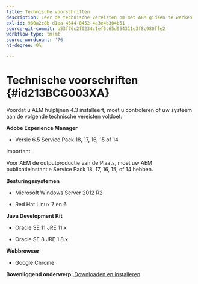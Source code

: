 ```yaml
---
title: Technische voorschriften
description: Leer de technische vereisten om met AEM gidsen te werken
exl-id: 980a2c8b-d1ea-4644-8452-4a3e4b304b51
source-git-commit: b53f76c2f0234c1ef6c65d954311e3f8c980ffe2
workflow-type: tm+mt
source-wordcount: '76'
ht-degree: 0%

---
```


# Technische voorschriften {#id213BCG003XA}

Voordat u AEM hulplijnen 4.3 installeert, moet u controleren of uw systeem aan de volgende technische vereisten voldoet:

**Adobe Experience Manager**

- Versie 6.5 Service Pack 18, 17, 16, 15 of 14

>[!IMPORTANT]
>
> Voor AEM de outputproductie van de Plaats, moet uw AEM publicatieinstantie Service Pack 18, 17, 16, 15, of 14 hebben.

**Besturingssystemen**

- Microsoft Windows Server 2012 R2

- Red Hat Linux 7 en 6


**Java Development Kit**

- Oracle SE 11 JRE 11.x

- Oracle SE 8 JRE 1.8.x


**Webbrowser**

- Google Chrome


**Bovenliggend onderwerp:**[ Downloaden en installeren](download-install.md)
